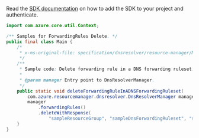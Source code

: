 Read the [SDK documentation](https://github.com/Azure/azure-sdk-for-java/blob/azure-resourcemanager-dnsresolver_1.0.0-beta.1/sdk/dnsresolver/azure-resourcemanager-dnsresolver/README.md) on how to add the SDK to your project and authenticate.

```java
import com.azure.core.util.Context;

/** Samples for ForwardingRules Delete. */
public final class Main {
    /*
     * x-ms-original-file: specification/dnsresolver/resource-manager/Microsoft.Network/preview/2020-04-01-preview/examples/ForwardingRule_Delete.json
     */
    /**
     * Sample code: Delete forwarding rule in a DNS forwarding ruleset.
     *
     * @param manager Entry point to DnsResolverManager.
     */
    public static void deleteForwardingRuleInADNSForwardingRuleset(
        com.azure.resourcemanager.dnsresolver.DnsResolverManager manager) {
        manager
            .forwardingRules()
            .deleteWithResponse(
                "sampleResourceGroup", "sampleDnsForwardingRuleset", "sampleForwardingRule", null, Context.NONE);
    }
}
```
